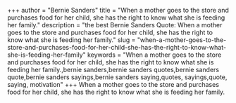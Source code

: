 +++
author = "Bernie Sanders"
title = "When a mother goes to the store and purchases food for her child, she has the right to know what she is feeding her family."
description = "the best Bernie Sanders Quote: When a mother goes to the store and purchases food for her child, she has the right to know what she is feeding her family."
slug = "when-a-mother-goes-to-the-store-and-purchases-food-for-her-child-she-has-the-right-to-know-what-she-is-feeding-her-family"
keywords = "When a mother goes to the store and purchases food for her child, she has the right to know what she is feeding her family.,bernie sanders,bernie sanders quotes,bernie sanders quote,bernie sanders sayings,bernie sanders saying,quotes, sayings,quote, saying, motivation"
+++
When a mother goes to the store and purchases food for her child, she has the right to know what she is feeding her family.
